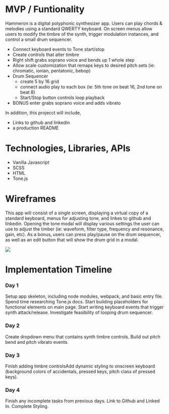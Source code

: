


# MVP / Funtionality 
Hammeron is a digital polyphonic synthesizer app. Users can play chords & melodies using a standard QWERTY keyboard. On screen menus allow users to modify the timbre of the synth, trigger modulation instances, and control a small drum sequencer.
 * Connect keyboard events to Tone start/stop 
 * Create controls that alter timbre 
 * Right shift grabs soprano voice and bends up 1 whole step 
 * Allow scale customization that remaps keys to desired pitch sets (ie: chromatic, ionian, pentatonic, bebop)
 * Drum Sequencer 
    * create 5 by 16 grid 
    * connect audio play to each box (ie: 5th tone on beat 16, 2nd tone on beat 8)
    * Start/Stop button controls loop playback
  * BONUS enter grabs soprano voice and adds vibrato
    
 
 In addition, this projecct will include,
 * Links to github and linkedin
 * a production README


# Technologies, Libraries, APIs
* Vanilla Javascript
* SCSS
* HTML
* Tone.js

# Wireframes
This app will consist of a single screen, displaying a virtual copy of a standard keyboard, menus for adjusting tone, and linkes to github and linkedin. Opening the tone modal will display various settings the user can use to adjust the timber (ie: waveform, filter type, frequency and resonance, gain, etc). As a bonus, users can press play/pause on the drum sequencer, as well as an edit button that will show the drum grid in a modal.


![](https://contrafact-seeds.s3.us-east-2.amazonaws.com/hammeron1.PNG?response-content-disposition=inline&X-Amz-Security-Token=IQoJb3JpZ2luX2VjEFcaCXVzLWVhc3QtMSJIMEYCIQCg4wSODrmxLZ%2F3AR3hRhV3%2BphzvVoufoK6JbKifFNBYQIhAOYcO4svbxuK%2FygpFPVQkcGSVAM%2BS%2BaBDQzJghADCbZpKv8CCI%2F%2F%2F%2F%2F%2F%2F%2F%2F%2F%2FwEQABoMNDkwMjY3MjQ2NDUyIgxiYCTV04hFhgThtNQq0wJ6Me5W7mscnqN1SInfvdmQqsn2UbheV1mtSpt0I5hAs8CTcR561Fw8HhnnSVeh%2FchT06ZcZj6sWFZTwQdjAVUvY%2BijXAz42HUE%2FG9pBjHx3IEfFn1LLefHMhT3T%2BT8hZ88cNw7KoRbx%2BtB1KssCfrA0apvQIpKRdJnrP0SwFCD2OwbPpTm1x5Hn8aGQP1nfNi%2B2NsvuEVdxcYrO8ezuseVTUvLG9zOK5cXBjLds37S4%2BCU9qSzBW5IsKWLgFH3TL6ez6De0zkUqD1xNOinu8OsFriYMdFZZC32jrmRSP5smriQFDa0cQNyiqCRw5wNH6P8tEnVqu77fY3XpoD9v36cMe04CnQubNiFPwjTtDIcBHjupBYXc5waKVNSY81oJKHDyRNBVOWWwCmqM7NyCZXg3EoF7HdKHvjGOLPZoGp3rWSkVhPTX5u69Ax0phf7lkK1Y9cwnMeR%2FAU6sgI%2ByYkhmZtpClIxIo9E95P0WAkhWXlefywHttHCq%2FYtmMe0AH8Ktv%2BsEI2g8CTUNCtqZNW38zjb%2F2NRuWuRhqzeTXBiR47Fk07KGpZ7CZ%2FnTzU4TEtiCIgca5YuULQKNbdaxJETIM8NobvA4AYsQ3cFKJStaZ8TaIM%2BwU%2BtlrNuz7AOlrMzLn3PfPv5mR0pShOHDadSFKSjowMkqJ%2FpNMa52QHRM9yEg0K15mvDTcHrJp6j84oP7Dv6RaGcI8kgoeMqyHRyGRYaVeXznBgqstRmqR6Z%2Bm2qjCCzxjTjHwcU%2FFVvI3AKkWiNKaDVIBO8g%2Bk7e6gxKezp9n6lJ5g7656vjabB5PWgOkk9ybCQiJLh%2FxMfujguLtnC4q2VZnz2QfZzJpvmAH2CCWSNDEP9Cy%2BFNRU%3D&X-Amz-Algorithm=AWS4-HMAC-SHA256&X-Amz-Date=20201012T141029Z&X-Amz-SignedHeaders=host&X-Amz-Expires=299&X-Amz-Credential=ASIAXEJRUP52FM3PXBDJ%2F20201012%2Fus-east-2%2Fs3%2Faws4_request&X-Amz-Signature=d8286b99887465c42791555a53c66cfd0ef16fc0ba81c777d42293a80a444b6a)



# Implementation Timeline
### Day 1
Setup app skeleton, including node modules, webpack, and basic entry file. Spend time researching Tone.js docs. Start building placeholders for functional elements on main page. Start writing keyboard events that trigger synth attack/release. Investigate feasibility of looping drum sequencer.

### Day 2
Create dropdown menu that contains synth timbre controls. Build out pitch bend and pitch vibrato events.

### Day 3
Finish adding timbre controlsAdd dynamic styling to onscreen keyboard (background colors of accidentals, pressed keys, pitch class of pressed keys). 

### Day 4
Finish any incomplete tasks from previous days. Link to Github and Linked In. Complete Styling. 

